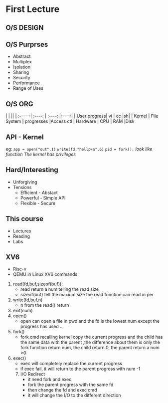 # First Lecture
## O/S DESIGN

## O/S Purprses

- Abstract
- Multiplex
- Isolation
- Sharing
- Security
- Performance
- Range of Uses

## O/S ORG 

| | ||
| :-----:|  :----: | :----: |:----:|
| User progress| vi | cc |sh|
| Kernel | File System | progresses |Access ctl
| Hardware | CPU | RAM |Disk

## API - Kernel
eg: 
	`app = open("out",1)`
	`write(fd,"hellp\n",6)`
	`pid = fork();`
	*look like function*
	*The kernel has privileges*
## Hard/Interesting
- Unforgiving
- Tensions  
	- Efficient - Abstact
	- Powerful - Simple API
	- Flexible - Secure
## This course
- Lectures
- Reading
- Labs
## XV6
- Risc-v
- QEMU in Linux
XV6 commands
1. read(fd,buf,sizeof(buf)); 
	- read return a num telling the read size 
	- sizeof(buf) tell the maxium size the read function can read in per
2. write(fd,buf,n)
	- n from the read() return
3. exit(num)
4. open()
	- open can open a file in pwd and the fd is the lowest num except the progress has used ...
5. fork()
	- fork cmd recalling kernel copy the current progress and the child has the same data with the parent ,the difference about them is only the fork function return num, the child return 0, the parent return a num >0
6. exec()
	- exec will completely replace the current progress 
	- if exec fail, it will return to the parent progress with num -1
	7. I/O Redirect 
		- it need fork and exec
		- fork the parent progress with the same fd
		- then change the fd and exec cmd 
		- it will change the I/O to the different direction